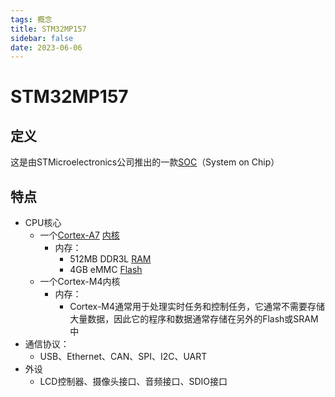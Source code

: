 ```yaml
---
tags: 概念
title: STM32MP157
sidebar: false
date: 2023-06-06
---
```


# STM32MP157

## 定义

这是由STMicroelectronics公司推出的一款[SOC](SOC.md)（System on Chip）

## 特点

- CPU核心
	- 一个[Cortex-A7](Cortex-A7.md) [内核](ARM内核.md)
		- 内存：
			- 512MB DDR3L [RAM](RAM.md)
			- 4GB eMMC [Flash](Flash.md)
	- 一个Cortex-M4内核
		- 内存：
			- Cortex-M4通常用于处理实时任务和控制任务，它通常不需要存储大量数据，因此它的程序和数据通常存储在另外的Flash或SRAM中
- 通信协议：
	- USB、Ethernet、CAN、SPI、I2C、UART
- 外设
	- LCD控制器、摄像头接口、音频接口、SDIO接口